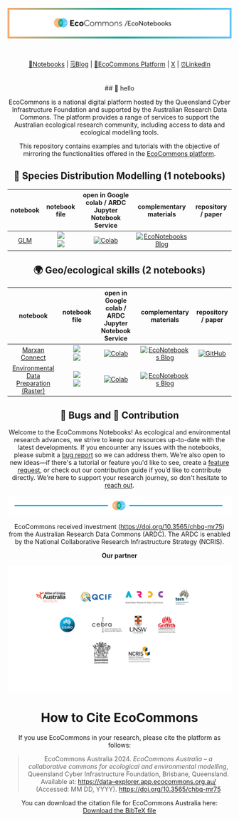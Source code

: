 <div align="center">
  <p>
    <a align="center" href="" target="_blank">
      <img
        width="850"
        src="https://github.com/EcoCommons-Australia-2024-2026/notebooks/raw/main/assets/notebooks_banner_withframe.png" alt="Banner"
      >
    </a>
  </p>
  <br>

[📔Notebooks](https://github.com/EcoCommons-Australia-2024-2026/notebooks) \| [🗒️Blog](https://ecocommons-australia-2024-2026.github.io/ec-notebook_site) \| [🌿EcoCommons Platform](https://www.ecocommons.org.au) \| [X](https://twitter.com/EcoCommonsAus) \| [⏰LinkedIn](https://www.linkedin.com/company/ecocommons-australia/posts/?feedView=all)

<br> \## 🐢 hello

EcoCommons is a national digital platform hosted by the Queensland Cyber Infrastructure Foundation and supported by the Australian Research Data Commons. The platform provides a range of services to support the Australian ecological research community, including access to data and ecological modelling tools.

This repository contains examples and tutorials with the objective of mirroring the functionalities offered in the [EcoCommons platform](https://www.ecocommons.org.au/).

<!--- AUTOGENERATED-NOTEBOOKS-TABLE -->
<!---
   WARNING: DO NOT EDIT THIS TABLE MANUALLY. IT IS AUTOMATICALLY GENERATED.
   HEAD OVER TO CONTRIBUTING.MD FOR MORE DETAILS ON HOW TO MAKE CHANGES PROPERLY.
-->
## 🐨 Species Distribution Modelling (1 notebooks)
| **notebook** | **notebook file** | **open in Google colab / ARDC Jupyter Notebook Service** | **complementary materials** | **repository / paper** |
|:------------:|:---------------:|:-------------------------------------------------:|:---------------------------:|:----------------------:|
| [GLM](https://github.com/ecocommonsaustralia/notebooks/blob/main/notebooks/EC_GLM.ipynb) | <a href="https://github.com/ecocommonsaustralia/notebooks/blob/main/notebooks/EC_GLM.ipynb"><img src="https://github.com/ecocommonsaustralia/notebooks/raw/main/assets/jupyter_notebook.png" width="40%"></a><br><a href="https://github.com/ecocommonsaustralia/notebooks/blob/main/notebooks/EC_GLM.qmd"><img src="https://github.com/ecocommonsaustralia/notebooks/raw/main/assets/quartomd.png" width="40%"></a> | [![Colab](https://colab.research.google.com/assets/colab-badge.svg)](https://colab.research.google.com/github/ecocommonsaustralia/notebooks/blob/main/notebooks/EC_GLM.ipynb) | [![EcoNotebooks Blog](https://github.com/ecocommonsaustralia/notebooks/raw/main/assets/notebook_icon.png)](https://EcoCommonsAustralia.github.io/notebook-blog/notebooks/EC_GLM/EC_GLM.html)  |  |
## 🌍 Geo/ecological skills (2 notebooks)
| **notebook** | **notebook file** | **open in Google colab / ARDC Jupyter Notebook Service** | **complementary materials** | **repository / paper** |
|:------------:|:---------------:|:-------------------------------------------------:|:---------------------------:|:----------------------:|
| [Marxan Connect](https://github.com/ecocommonsaustralia/notebooks/blob/main/notebooks/) | <a href="https://github.com/ecocommonsaustralia/notebooks/blob/main/notebooks/"><img src="https://github.com/ecocommonsaustralia/notebooks/raw/main/assets/jupyter_notebook.png" width="40%"></a><br><a href="https://github.com/ecocommonsaustralia/notebooks/blob/main/notebooks/.qmd"><img src="https://github.com/ecocommonsaustralia/notebooks/raw/main/assets/quartomd.png" width="40%"></a> | [![Colab](https://colab.research.google.com/assets/colab-badge.svg)](https://colab.research.google.com/github/ecocommonsaustralia/notebooks/blob/main/notebooks/) | [![EcoNotebooks Blog](https://github.com/ecocommonsaustralia/notebooks/raw/main/assets/notebook_icon.png)](https://EcoCommonsAustralia.github.io/notebook-blog/notebooks/sp/ecocommons-marxan-integration-poc.html)  | [![GitHub](https://badges.aleen42.com/src/github.svg)](https://github.com/EcoCommons-Australia-2024-2026/ecocommons-marxan-integration-poc.git) |
| [Environmental Data Preparation (Raster)](https://github.com/ecocommonsaustralia/notebooks/blob/main/notebooks/raster_preparation.ipynb) | <a href="https://github.com/ecocommonsaustralia/notebooks/blob/main/notebooks/raster_preparation.ipynb"><img src="https://github.com/ecocommonsaustralia/notebooks/raw/main/assets/jupyter_notebook.png" width="40%"></a><br><a href="https://github.com/ecocommonsaustralia/notebooks/blob/main/notebooks/raster_preparation.qmd"><img src="https://github.com/ecocommonsaustralia/notebooks/raw/main/assets/quartomd.png" width="40%"></a> | [![Colab](https://colab.research.google.com/assets/colab-badge.svg)](https://colab.research.google.com/github/ecocommonsaustralia/notebooks/blob/main/notebooks/raster_preparation.ipynb) | [![EcoNotebooks Blog](https://github.com/ecocommonsaustralia/notebooks/raw/main/assets/notebook_icon.png)](https://EcoCommonsAustralia.github.io/notebook-blog/notebooks/data_prep/raster_preparation.html)  |  |
<!--- AUTOGENERATED-NOTEBOOKS-TABLE -->

## 🐛 Bugs and 🫡 Contribution

Welcome to the EcoCommons Notebooks! As ecological and environmental research advances, we strive to keep our resources up-to-date with the latest developments. If you encounter any issues with the notebooks, please submit a [bug report](https://github.com/EcoCommons-Australia-2024-2026/notebooks/issues/new?assignees=&labels=bug%2Ctriage&template=bug-report.yml) so we can address them. We're also open to new ideas—if there's a tutorial or feature you'd like to see, create a [feature request](https://github.com/EcoCommons-Australia-2024-2026/notebooks/issues/new?assignees=&labels=enhancement&template=feature-request.yml), or check out our contribution guide if you’d like to contribute directly. We're here to support your research journey, so don't hesitate to [reach out](https://github.com/EcoCommons-Australia-2024-2026/notebooks/discussions).

![](https://raw.githubusercontent.com/EcoCommons-Australia-2024-2026/ec-notebook_site/main/images/EC_section_break.png)

EcoCommons received investment (<https://doi.org/10.3565/chbq-mr75>) from the Australian Research Data Commons (ARDC). The ARDC is enabled by the National Collaborative Research Infrastructure Strategy (NCRIS).

**Our partner**

![](https://raw.githubusercontent.com/EcoCommons-Australia-2024-2026/ec-notebook_site/main/images/partners_logos.png)

# **How to Cite EcoCommons**

If you use EcoCommons in your research, please cite the platform as follows:

> EcoCommons Australia 2024. *EcoCommons Australia – a collaborative commons for ecological and environmental modelling*, Queensland Cyber Infrastructure Foundation, Brisbane, Queensland. Available at: <https://data–explorer.app.ecocommons.org.au/> (Accessed: MM DD, YYYY). <https://doi.org/10.3565/chbq-mr75>

You can download the citation file for EcoCommons Australia here: [Download the BibTeX file](reference.bib)
